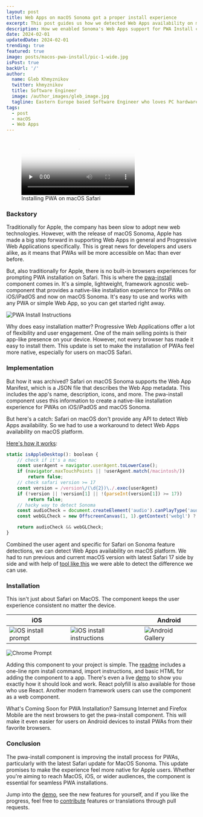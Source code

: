 ```yaml
---
layout: post
title: Web Apps on macOS Sonoma got a proper install experience
excerpt: This post guides us how we detected Web Apps availability on macOS platform.
description: How we enabled Sonoma's Web Apps support for PWA Install component.
date: 2024-02-01
updatedDate: 2024-02-01
trending: true
featured: true
image: posts/macos-pwa-install/pic-1-wide.jpg
isPost: true
backUrl: '/'
author:
  name: Gleb Khmyznikov
  twitter: khmyznikov
  title: Software Engineer
  image: /author_images/gleb_image.jpg
  tagline: Eastern Europe based Software Engineer who loves PC hardware, gaming handhelds, classic cars and web technologies.
tags:
  - post
  - macOS
  - Web Apps
---
```


<figure>
  <video preload="none" controls poster="/posts/macos-pwa-install/pic-1-wide.jpg">
    <source src="/posts/macos-pwa-install/video.webm" type="video/webm">
  </video>
  <figcaption>Installing PWA on macOS Safari</figcaption>
</figure>

### Backstory

Traditionally for Apple, the company has been slow to adopt new web technologies. However, with the release of macOS Sonoma, Apple has made a big step forward in supporting Web Apps in general and Progressive Web Applications specifically. This is great news for developers and users alike, as it means that PWAs will be more accessible on Mac than ever before.

But, also traditionally for Apple, there is no built-in browsers experiences for prompting PWA installation on Safari. This is where the [pwa-install](https://github.com/khmyznikov/pwa-install) component comes in. It's a simple, lightweight, framework agnostic web-component that provides a native-like installation experience for PWAs on iOS/iPadOS and now on macOS Sonoma. It's easy to use and works with any PWA or simple Web App, so you can get started right away.

![PWA Install Instructions](/posts/macos-pwa-install/pic-3.jpg)

Why does easy installation matter? Progressive Web Applications offer a lot of flexibility and user engagement. One of the main selling points is their app-like presence on your device. However, not every browser has made it easy to install them. This update is set to make the installation of PWAs feel more native, especially for users on macOS Safari.

### Implementation

But how it was archived? Safari on macOS Sonoma supports the Web App Manifest, which is a JSON file that describes the Web App metadata. This includes the app's name, description, icons, and more. The pwa-install component uses this information to create a native-like installation experience for PWAs on iOS/iPadOS and macOS Sonoma.

But here's a catch: Safari on macOS don't provide any API to detect Web Apps availability. So we had to use a workaround to detect Web Apps availability on macOS platform.

[Here's how it works](https://github.com/khmyznikov/pwa-install/blob/cf73d0c382fd87aa6b5a5cc40f0474150efe3487/src/utils.ts#L24):

```js
static isAppleDesktop(): boolean {
    // check if it's a mac
    const userAgent = navigator.userAgent.toLowerCase();
    if (navigator.maxTouchPoints || !userAgent.match(/macintosh/))
        return false;
    // check safari version >= 17
    const version = /version\/(\d{2})\./.exec(userAgent)
    if (!version || !version[1] || !(parseInt(version[1]) >= 17))
        return false;
    // hacky way to detect Sonoma
    const audioCheck = document.createElement('audio').canPlayType('audio/wav; codecs="1"') ? true : false;
    const webGLCheck = new OffscreenCanvas(1, 1).getContext('webgl') ? true : false;

    return audioCheck && webGLCheck;
}
```
Combined the user agent and specific for Safari on Sonoma feature detections, we can detect Web Apps availability on macOS platform. We had to run previous and current macOS version with latest Safari 17 side by side and with help of [tool like this](https://browserleaks.com/features) we were able to detect the difference we can use.

### Installation

This isn't just about Safari on MacOS. The component keeps the user experience consistent no matter the device.

| &nbsp;&nbsp;iOS&nbsp;&nbsp; | &nbsp;&nbsp;&nbsp;&nbsp;&nbsp;&nbsp;&nbsp;&nbsp;&nbsp;&nbsp; | Android |
| --- | --- | --- |
|![iOS install prompt](/posts/macos-pwa-install/pic-4.jpg)|![iOS install instructions](/posts/macos-pwa-install/pic-5.jpg)|![Android Gallery](/posts/macos-pwa-install/pic-6.jpg)|

![Chrome Prompt](/posts/macos-pwa-install/pic-7.jpg)

Adding this component to your project is simple. The [readme](https://github.com/khmyznikov/pwa-install?tab=readme-ov-file#install) includes a one-line npm install command, import instructions, and basic HTML for adding the component to a app. There's even a live [demo](https://khmyznikov.com/pwa-install/) to show you exactly how it should look and work.
React polyfill is also available for those who use React. Another modern framework users can use the component as a web component.

What's Coming Soon for PWA Installation? Samsung Internet and Firefox Mobile are the next browsers to get the pwa-install component. This will make it even easier for users on Android devices to install PWAs from their favorite browsers.

### Conclusion

The pwa-install component is improving the install process for PWAs, particularly with the latest Safari update for MacOS Sonoma. This update promises to make the experience feel more native for Apple users. Whether you're aiming to reach MacOS, iOS, or wider audiences, the component is essential for seamless PWA installations.

Jump into the [demo](https://khmyznikov.com/pwa-install/), see the new features for yourself, and if you like the progress, feel free to [contribute](https://github.com/khmyznikov/pwa-install) features or translations through pull requests.